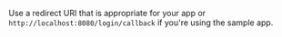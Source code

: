 Use a redirect URI that is appropriate for your app or `http://localhost:8080/login/callback` if you're using the sample app.